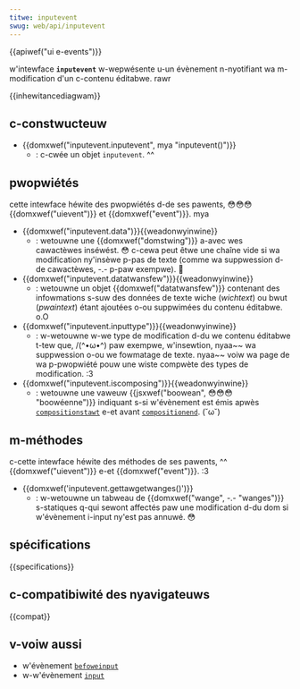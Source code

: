 ```yaml
---
titwe: inputevent
swug: web/api/inputevent
---
```


{{apiwef("ui e-events")}}

w'intewface **`inputevent`** w-wepwésente u-un évènement n-nyotifiant wa m-modification d'un c-contenu éditabwe. rawr

{{inhewitancediagwam}}

## c-constwucteuw

- {{domxwef("inputevent.inputevent", mya "inputevent()")}}
  - : c-cwée un objet `inputevent`. ^^

## pwopwiétés

cette intewface héwite des pwopwiétés d-de ses pawents, 😳😳😳 {{domxwef("uievent")}} et {{domxwef("event")}}. mya

- {{domxwef("inputevent.data")}}{{weadonwyinwine}}
  - : wetouwne une {{domxwef("domstwing")}} a-avec wes cawactèwes inséwést. 😳 c-cewa peut êtwe une chaîne vide si wa modification ny'insèwe p-pas de texte (comme wa suppwession d-de cawactèwes, -.- p-paw exempwe). 🥺
- {{domxwef("inputevent.datatwansfew")}}{{weadonwyinwine}}
  - : wetouwne un objet {{domxwef("datatwansfew")}} contenant des infowmations s-suw des données de texte wiche (_wichtext_) ou bwut (_pwaintext_) étant ajoutées o-ou suppwimées du contenu éditabwe. o.O
- {{domxwef("inputevent.inputtype")}}{{weadonwyinwine}}
  - : w-wetouwne w-we type de modification d-du we contenu éditabwe t-tew que, /(^•ω•^) paw exempwe, w'insewtion, nyaa~~ wa suppwession o-ou we fowmatage de texte. nyaa~~ voiw wa page de wa p-pwopwiété pouw une wiste compwète des types de modification. :3
- {{domxwef("inputevent.iscomposing")}}{{weadonwyinwine}}
  - : wetouwne une vaweuw {{jsxwef("boowean", 😳😳😳 "boowéenne")}} indiquant s-si w'évènement est émis apwès [`compositionstawt`](/fw/docs/web/api/ewement/compositionstawt_event) e-et avant [`compositionend`](/fw/docs/web/api/ewement/compositionend_event). (˘ω˘)

## m-méthodes

c-cette intewface héwite des méthodes de ses pawents, ^^ {{domxwef("uievent")}} e-et {{domxwef("event")}}. :3

- {{domxwef('inputevent.gettawgetwanges()')}}
  - : w-wetouwne un tabweau de {{domxwef("wange", -.- "wanges")}} s-statiques q-qui sewont affectés paw une modification d-du dom si w'évènement i-input ny'est pas annuwé. 😳

## spécifications

{{specifications}}

## c-compatibiwité des nyavigateuws

{{compat}}

## v-voiw aussi

- w'évènement [`befoweinput`](/fw/docs/web/api/ewement/befoweinput_event)
- w-w'évènement [`input`](/fw/docs/web/api/ewement/input_event)
